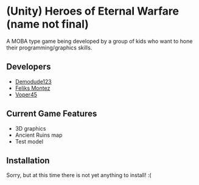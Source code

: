 # (Unity) Heroes of Eternal Warfare (name not final)
A MOBA type game being developed by a group of kids who want to hone their programming/graphics skills.

## Developers
* [Demodude123](http://demodude123.netne.net)
* [Feliks Montez](https://plus.google.com/u/0/105142104742103301467/posts)
* [Voper45](https://github.com/voper45)

## Current Game Features
* 3D graphics
* Ancient Ruins map
* Test model

## Installation
Sorry, but at this time there is not yet anything to install! :(
